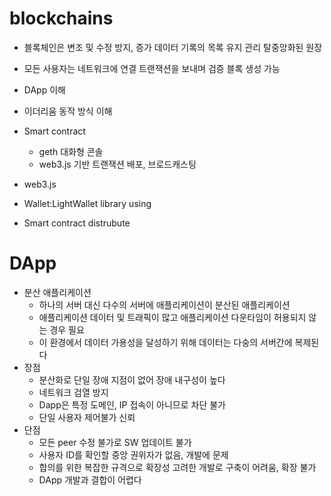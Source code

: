 # blockchains
- 블록체인은 변조 및 수정 방지, 증가 데이터 기록의 목록 유지 관리 탈중앙화된 원장
- 모든 사용자는 네트워크에 연결 트랜잭션을 보내며 검증 블록 생성 가능

- DApp 이해
- 이더리움 동작 방식 이해
- Smart contract
  - geth 대화형 콘솔
  - web3.js 기반 트랜잭션 배포, 브로드캐스팅
- web3.js
- Wallet:LightWallet library using
- Smart contract distrubute

# DApp
+ 분산 애플리케이션
  + 하나의 서버 대신 다수의 서버에 애플리케이션이 분산된 애플리케이션
  + 애플리케이션 데이터 및 트래픽이 많고 애플리케이션 다운타임이 허용되지 않는 경우 필요
  + 이 환경에서 데이터 가용성을 달성하기 위해 데이터는 다숭의 서버간에 복제된다
+ 장점
  + 분산화로 단일 장애 지점이 없어 장애 내구성이 높다
  + 네트워크 검열 방지
  + Dapp은 특정 도메인, IP 접속이 아니므로 차단 불가
  + 단일 사용자 제어불가 신뢰
+ 단점
  + 모든 peer 수정 불가로 SW 업데이트 불가
  + 사용자 ID를 확인할 중앙 권위자가 없음, 개발에 문제
  + 합의를 위한 복잡한 규격으로 확장성 고려한 개발로 구축이 어려움, 확장 불가
  + DApp 개발과 결합이 어렵다
